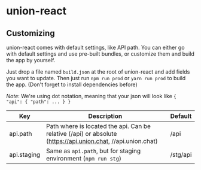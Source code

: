# union-react

## Customizing

union-react comes with default settings, like API path. You can either go with default settings and use pre-built
bundles, or customize them and build the app by yourself.

Just drop a file named `build.json` at the root of union-react and add fields you want to update. Then just run
`npm run prod` or `yarn run prod` to build the app. (Don't forget to install dependencies before)

*Note*: We're using dot notation, meaning that your json will look like `{ "api": { "path": ... } }`

| Key         | Description                                                                                                  | Default  |
|-------------|--------------------------------------------------------------------------------------------------------------|----------|
| api.path    | Path where is located the api. Can be relative (/api) or absolute (https://api.union.chat, //api.union.chat) | /api     |
| api.staging | Same as `api.path`, but for staging environment (`npm run stg`)                                              | /stg/api |

